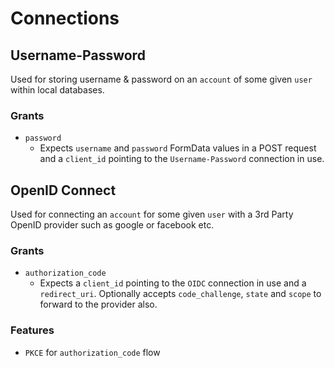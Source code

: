 # Connections
## Username-Password
Used for storing username & password on an `account` of some given `user` within local databases.
### Grants
- `password`
  * Expects `username` and `password` FormData values in a POST request and a `client_id` pointing to the `Username-Password` connection in use.

## OpenID Connect
Used for connecting an `account` for some given `user` with a 3rd Party OpenID provider such as google or facebook etc.
### Grants
- `authorization_code`
  * Expects a `client_id` pointing to the `OIDC` connection in use and a `redirect_uri`. Optionally accepts `code_challenge`, `state` and `scope` to forward to the provider also.

### Features
- `PKCE` for `authorization_code` flow